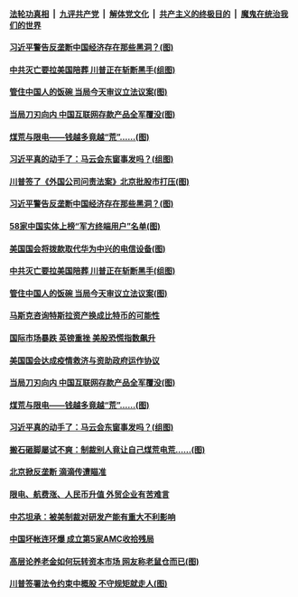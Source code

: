 

####  [法轮功真相](../../../../basic/blob/master/README.md?t=12221202) &nbsp;|&nbsp; [九评共产党](../../../../9ping.md/blob/master/README.md?t=12221202) &nbsp;|&nbsp; [解体党文化](../../../../jtdwh.md/blob/master/README.md?t=12221202)  &nbsp;|&nbsp; [共产主义的终极目的](../../../../gczydzjmd.md/blob/master/README.md?t=12221202) &nbsp;|&nbsp; [魔鬼在统治我们的世界](../../../../mgztzwmdsj.md/blob/master/README.md?t=12221202) 

#### [习近平警告反垄断中国经济存在那些黑洞？(图)](../pages/p5/956614.md?t=12221202) 

#### [中共灭亡要拉美国陪葬 川普正在斩断黑手(组图)](../pages/p5/956595.md?t=12221202) 

#### [管住中国人的饭碗 当局今天审议立法议案(图)](../pages/p5/956593.md?t=12221202) 

#### [当局刀刃向内 中国互联网存款产品全军覆没(图)](../pages/p5/956573.md?t=12221202) 

#### [煤荒与限电——钱越多竟越“荒”……(图)](../pages/p5/956504.md?t=12221202) 

#### [习近平真的动手了：马云会东窗事发吗？(组图)](../pages/p5/956515.md?t=12221202) 

#### [川普签了《外国公司问责法案》北京批股市打压(图)](../pages/p5/956622.md?t=12221202) 

#### [习近平警告反垄断中国经济存在那些黑洞？(图)](../pages/p5/956614.md?t=12221202) 

#### [58家中国实体上榜“军方终端用户”名单(图)](../pages/p5/956611.md?t=12221202) 

#### [美国国会将拨款取代华为中兴的电信设备(图)](../pages/p5/956607.md?t=12221202) 

#### [中共灭亡要拉美国陪葬 川普正在斩断黑手(组图)](../pages/p5/956595.md?t=12221202) 

#### [管住中国人的饭碗 当局今天审议立法议案(图)](../pages/p5/956593.md?t=12221202) 


#### [马斯克咨询特斯拉资产换成比特币的可能性](../pages/p5/956587.md?t=12221202) 

#### [国际市场暴跌 英镑重挫 美股恐慌指数飙升](../pages/p5/956585.md?t=12221202) 

#### [美国国会达成疫情救济与资助政府运作协议](../pages/p5/956583.md?t=12221202) 

#### [当局刀刃向内 中国互联网存款产品全军覆没(图)](../pages/p5/956573.md?t=12221202) 

#### [煤荒与限电——钱越多竟越“荒”……(图)](../pages/p5/956504.md?t=12221202) 

#### [习近平真的动手了：马云会东窗事发吗？(组图)](../pages/p5/956515.md?t=12221202) 

#### [搬石砸脚屡试不爽：制裁别人竟让自己煤荒电荒……(图)](../pages/p5/956510.md?t=12221202) 

#### [北京掀反垄断 滴滴传遭瞄准](../pages/p5/956492.md?t=12221202) 

#### [限电、航费涨、人民币升值 外贸企业有苦难言](../pages/p5/956490.md?t=12221202) 

#### [中芯坦承：被美制裁对研发产能有重大不利影响](../pages/p5/956489.md?t=12221202) 

#### [中国坏帐连环爆 成立第5家AMC收拾残局](../pages/p5/956488.md?t=12221202) 

#### [高层论养老金如何玩转资本市场 网友称老鼠仓而已(图)](../pages/p5/956482.md?t=12221202) 

#### [川普签署法令约束中概股 不守规矩就走人(图)](../pages/p5/956422.md?t=12221202) 

